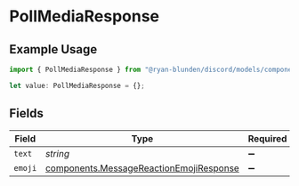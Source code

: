 # PollMediaResponse

## Example Usage

```typescript
import { PollMediaResponse } from "@ryan-blunden/discord/models/components";

let value: PollMediaResponse = {};
```

## Fields

| Field                                                                                              | Type                                                                                               | Required                                                                                           | Description                                                                                        |
| -------------------------------------------------------------------------------------------------- | -------------------------------------------------------------------------------------------------- | -------------------------------------------------------------------------------------------------- | -------------------------------------------------------------------------------------------------- |
| `text`                                                                                             | *string*                                                                                           | :heavy_minus_sign:                                                                                 | N/A                                                                                                |
| `emoji`                                                                                            | [components.MessageReactionEmojiResponse](../../models/components/messagereactionemojiresponse.md) | :heavy_minus_sign:                                                                                 | N/A                                                                                                |